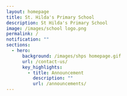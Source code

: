 ```yaml
---
layout: homepage
title: St. Hilda's Primary School
description: St Hilda's Primary School
image: /images/school logo.png
permalink: /
notification: ""
sections:
  - hero:
      background: /images/shps homepage.gif
      url: /contact-us/
      key_highlights:
        - title: Announcement
          description: ""
          url: /announcements/
---
```


